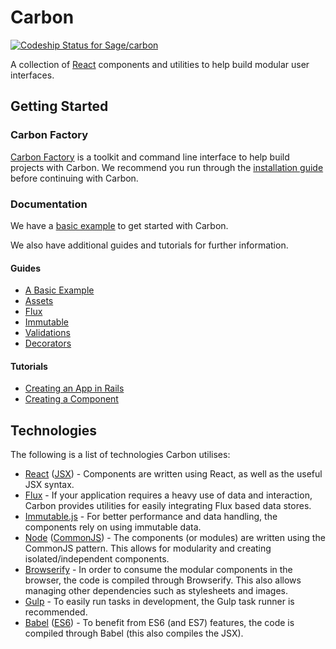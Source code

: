# Carbon

[ ![Codeship Status for Sage/carbon](https://codeship.com/projects/dd2c7bd0-6c4e-0133-1f77-72bb5571e5ad/status?branch=master)](https://codeship.com/projects/115478)

A collection of [React](https://facebook.github.io/react/) components and utilities to help build modular user interfaces.

## Getting Started

### Carbon Factory

[Carbon Factory](https://github.com/sage/carbon-factory) is a toolkit and command line interface to help build projects with Carbon. We recommend you run through the [installation guide](https://github.com/Sage/carbon-factory) before continuing with Carbon.

### Documentation

We have a [basic example](docs/guides/a-basic-example.md) to get started with Carbon.

We also have additional guides and tutorials for further information.

#### Guides

* [A Basic Example](docs/guides/a-basic-example.md)
* [Assets](docs/guides/assets.md)
* [Flux](docs/guides/flux.md)
* [Immutable](docs/guides/immutable.md)
* [Validations](docs/guides/validations.md)
* [Decorators](docs/guides/decorators.md)

#### Tutorials

* [Creating an App in Rails](docs/tutorials/creating-an-app-in-rails.md)
* [Creating a Component](docs/tutorials/creating-a-component.md)

## Technologies

The following is a list of technologies Carbon utilises:

* [React](http://facebook.github.io/react/) ([JSX](https://facebook.github.io/jsx/)) - Components are written using React, as well as the useful JSX syntax.
* [Flux](https://facebook.github.io/flux/) - If your application requires a heavy use of data and interaction, Carbon provides utilities for easily integrating Flux based data stores.
* [Immutable.js](https://facebook.github.io/immutable-js/) - For better performance and data handling, the components rely on using immutable data.
* [Node](https://nodejs.org/) ([CommonJS](https://nodejs.org/docs/latest/api/modules.html)) - The components (or modules) are written using the CommonJS pattern. This allows for modularity and creating isolated/independent components.
* [Browserify](http://browserify.org/) - In order to consume the modular components in the browser, the code is compiled through Browserify. This also allows managing other dependencies such as stylesheets and images.
* [Gulp](http://gulpjs.com/) - To easily run tasks in development, the Gulp task runner is recommended.
* [Babel](https://babeljs.io/) ([ES6](https://github.com/lukehoban/es6features)) - To benefit from ES6 (and ES7) features, the code is compiled through Babel (this also compiles the JSX).
